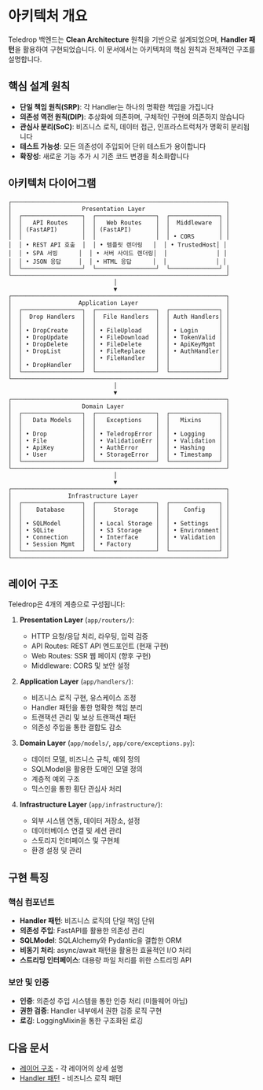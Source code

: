 # 아키텍처 개요

Teledrop 백엔드는 **Clean Architecture** 원칙을 기반으로 설계되었으며, **Handler 패턴**을 활용하여 구현되었습니다. 이 문서에서는 아키텍처의 핵심 원칙과 전체적인 구조를 설명합니다.

## 핵심 설계 원칙

- **단일 책임 원칙(SRP)**: 각 Handler는 하나의 명확한 책임을 가집니다
- **의존성 역전 원칙(DIP)**: 추상화에 의존하며, 구체적인 구현에 의존하지 않습니다
- **관심사 분리(SoC)**: 비즈니스 로직, 데이터 접근, 인프라스트럭처가 명확히 분리됩니다
- **테스트 가능성**: 모든 의존성이 주입되어 단위 테스트가 용이합니다
- **확장성**: 새로운 기능 추가 시 기존 코드 변경을 최소화합니다

## 아키텍처 다이어그램

```
┌─────────────────────────────────────────────────────────────┐
│                    Presentation Layer                       │
│  ┌─────────────────┐  ┌─────────────────┐  ┌──────────────┐ │
│  │   API Routes    │  │   Web Routes    │  │  Middleware  │ │
│  │ (FastAPI)       │  │ (FastAPI)       │  │              │ │
│  │                 │  │                 │  │ • CORS       │ │
│  │ • REST API 호출  │  │ • 템플릿 렌더링   │  │ • TrustedHost│ │
│  │ • SPA 서빙      │  │ • 서버 사이드 렌더링│  │              │ │
│  │ • JSON 응답     │  │ • HTML 응답      │  │              │ │
│  └─────────────────┘  └─────────────────┘  └──────────────┘ │
└─────────────────────────────────────────────────────────────┘
                              │
                              ▼
┌─────────────────────────────────────────────────────────────┐
│                   Application Layer                         │
│  ┌─────────────────┐  ┌─────────────────┐  ┌──────────────┐ │
│  │  Drop Handlers  │  │  File Handlers  │  │ Auth Handlers│ │
│  │                 │  │                 │  │              │ │
│  │ • DropCreate    │  │ • FileUpload    │  │ • Login      │ │
│  │ • DropUpdate    │  │ • FileDownload  │  │ • TokenValid │ │
│  │ • DropDelete    │  │ • FileDelete    │  │ • ApiKeyMgmt │ │
│  │ • DropList      │  │ • FileReplace   │  │ • AuthHandler│ │
│  │                 │  │ • FileHandler   │  │              │ │
│  │ • DropHandler   │  │                 │  │              │ │
│  └─────────────────┘  └─────────────────┘  └──────────────┘ │
└─────────────────────────────────────────────────────────────┘
                              │
                              ▼
┌─────────────────────────────────────────────────────────────┐
│                    Domain Layer                             │
│  ┌─────────────────┐  ┌─────────────────┐  ┌──────────────┐ │
│  │   Data Models   │  │   Exceptions    │  │   Mixins     │ │
│  │                 │  │                 │  │              │ │
│  │ • Drop          │  │ • TeledropError │  │ • Logging    │ │
│  │ • File          │  │ • ValidationErr │  │ • Validation │ │
│  │ • ApiKey        │  │ • AuthError     │  │ • Hashing    │ │
│  │ • User          │  │ • StorageError  │  │ • Timestamp  │ │
│  └─────────────────┘  └─────────────────┘  └──────────────┘ │
└─────────────────────────────────────────────────────────────┘
                              │
                              ▼
┌─────────────────────────────────────────────────────────────┐
│                Infrastructure Layer                         │
│  ┌─────────────────┐  ┌─────────────────┐  ┌──────────────┐ │
│  │    Database     │  │     Storage     │  │    Config    │ │
│  │                 │  │                 │  │              │ │
│  │ • SQLModel      │  │ • Local Storage │  │ • Settings   │ │
│  │ • SQLite        │  │ • S3 Storage    │  │ • Environment│ │
│  │ • Connection    │  │ • Interface     │  │ • Validation │ │
│  │ • Session Mgmt  │  │ • Factory       │  │              │ │
│  └─────────────────┘  └─────────────────┘  └──────────────┘ │
└─────────────────────────────────────────────────────────────┘
```

## 레이어 구조

Teledrop은 4개의 계층으로 구성됩니다:

1. **Presentation Layer** (`app/routers/`):
   - HTTP 요청/응답 처리, 라우팅, 입력 검증
   - API Routes: REST API 엔드포인트 (현재 구현)
   - Web Routes: SSR 웹 페이지 (향후 구현)
   - Middleware: CORS 및 보안 설정

2. **Application Layer** (`app/handlers/`):
   - 비즈니스 로직 구현, 유스케이스 조정
   - Handler 패턴을 통한 명확한 책임 분리
   - 트랜잭션 관리 및 보상 트랜잭션 패턴
   - 의존성 주입을 통한 결합도 감소

3. **Domain Layer** (`app/models/`, `app/core/exceptions.py`):
   - 데이터 모델, 비즈니스 규칙, 예외 정의
   - SQLModel을 활용한 도메인 모델 정의
   - 계층적 예외 구조
   - 믹스인을 통한 횡단 관심사 처리

4. **Infrastructure Layer** (`app/infrastructure/`):
   - 외부 시스템 연동, 데이터 저장소, 설정
   - 데이터베이스 연결 및 세션 관리
   - 스토리지 인터페이스 및 구현체
   - 환경 설정 및 관리

## 구현 특징

### 핵심 컴포넌트

- **Handler 패턴**: 비즈니스 로직의 단일 책임 단위
- **의존성 주입**: FastAPI를 활용한 의존성 관리
- **SQLModel**: SQLAlchemy와 Pydantic을 결합한 ORM
- **비동기 처리**: async/await 패턴을 활용한 효율적인 I/O 처리
- **스트리밍 인터페이스**: 대용량 파일 처리를 위한 스트리밍 API

### 보안 및 인증

- **인증**: 의존성 주입 시스템을 통한 인증 처리 (미들웨어 아님)
- **권한 검증**: Handler 내부에서 권한 검증 로직 구현
- **로깅**: LoggingMixin을 통한 구조화된 로깅

## 다음 문서

- [레이어 구조](layers.md) - 각 레이어의 상세 설명
- [Handler 패턴](handlers.md) - 비즈니스 로직 패턴 